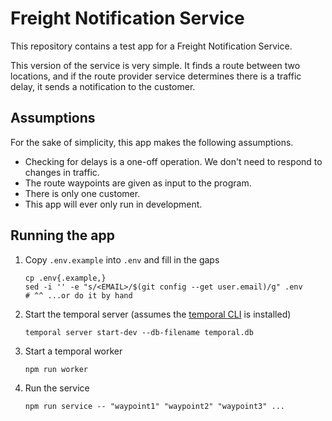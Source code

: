 # Freight Notification Service

This repository contains a test app for a Freight Notification Service.

This version of the service is very simple. It finds a route between two locations, and if the route provider service determines there is a traffic delay, it sends a notification to the customer.

## Assumptions

For the sake of simplicity, this app makes the following assumptions.

- Checking for delays is a one-off operation. We don't need to respond to changes in traffic.
- The route waypoints are given as input to the program.
- There is only one customer.
- This app will ever only run in development.

## Running the app

1. Copy `.env.example` into `.env` and fill in the gaps

   ```
   cp .env{.example,}
   sed -i '' -e "s/<EMAIL>/$(git config --get user.email)/g" .env
   # ^^ ...or do it by hand
   ```

2. Start the temporal server (assumes the [temporal CLI](https://docs.temporal.io/cli#install) is installed)

   ```
   temporal server start-dev --db-filename temporal.db
   ```

3. Start a temporal worker

   ```
   npm run worker
   ```

4. Run the service

   ```
   npm run service -- "waypoint1" "waypoint2" "waypoint3" ...
   ```
